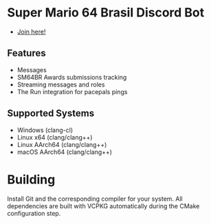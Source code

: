 # Super Mario 64 Brasil Discord Bot
* [Join here!](https://discord.gg/ukJch4D)

## Features
* Messages
* SM64BR Awards submissions tracking
* Streaming messages and roles
* The Run integration for pacepals pings

## Supported Systems
* Windows (clang-cl)
* Linux x64 (clang/clang++)
* Linux AArch64 (clang/clang++)
* macOS AArch64 (clang/clang++)

# Building
Install Git and the corresponding compiler for your system.
All dependencies are built with VCPKG automatically during the CMake configuration step.
